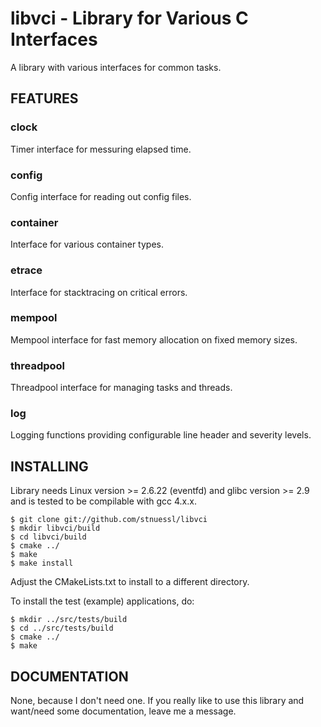 libvci - Library for Various C Interfaces
=========================================

A library with various interfaces for common tasks.

FEATURES
--------

### clock
Timer interface for messuring elapsed time.

### config
Config interface for reading out config files.

### container
Interface for various container types.

### etrace
Interface for stacktracing on critical errors.

### mempool
Mempool interface for fast memory allocation on fixed memory sizes.

### threadpool
Threadpool interface for managing tasks and threads.

### log
Logging functions providing configurable line header and severity levels.


INSTALLING
----------

Library needs Linux version >= 2.6.22 (eventfd) and glibc version >= 2.9 
and is tested to be compilable with gcc 4.x.x.

	$ git clone git://github.com/stnuessl/libvci
	$ mkdir libvci/build
	$ cd libvci/build
	$ cmake ../
	$ make
	$ make install

Adjust the CMakeLists.txt to install to a different directory.

To install the test (example) applications, do:

	$ mkdir ../src/tests/build
	$ cd ../src/tests/build
	$ cmake ../
	$ make

DOCUMENTATION
-------------

None, because I don't need one. If you really like to use this library and 
want/need some documentation, leave me a message.
